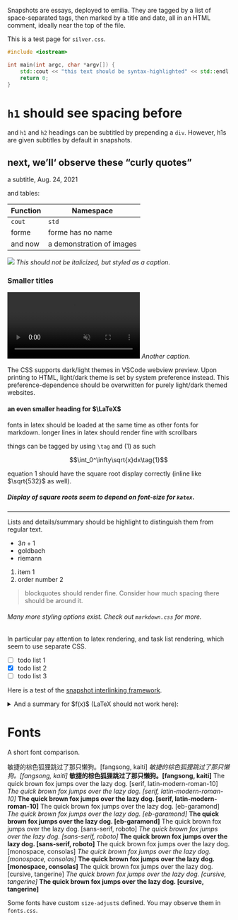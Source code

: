 <!-- emilia-snapshot-properties
Test
2022/12/18
test test-2
emilia-snapshot-properties -->

Snapshots are essays, deployed to emilia. They are tagged by a list of space-separated tags, then marked by a title and date, all in an HTML comment, ideally near the top of the file.

This is a test page for `silver.css`.

```c++
#include <iostream>

int main(int argc, char *argv[]) {
	std::cout << "this text should be syntax-highlighted" << std::endl;
	return 0;
}
```

# `h1` should see spacing before

and `h1` and `h2` headings can be subtitled by prepending a `div`. However, h1s are given subtitles by default in snapshots.

<div class="next-subtitled"></div>

## next, we’ll‘ observe these “curly quotes”

a subtitle, Aug. 24, 2021

and tables:

| Function | Namespace                 |
| -------- | ------------------------- |
| `cout`   | `std`                     |
| forme    | forme has no name         |
| and now  | a demonstration of images |

![](test.md-assets/2021-08-24-14-16-53.jpg)
*This should not be italicized, but styled as a caption.*

### Smaller titles

<video src="test.md-assets/emilia.webm" autoplay loop muted></video>
*Another caption.*

The CSS supports dark/light themes in VSCode webview preview. Upon printing to HTML, light/dark theme is set by system preference instead. This preference-dependence should be overwritten for purely light/dark themed websites.

#### an even smaller heading for $\LaTeX$

$\text{fonts in latex should be loaded at the same time as other fonts for markdown. longer lines in latex should render fine with scrollbars}$

things can be tagged by using `\tag` and $(1)$ as such

$$\int_0^\infty\sqrt{x}dx\tag{1}$$

equation 1 should have the square root display correctly (inline like $\sqrt{532}$ as well).

##### Display of square roots seem to depend on font-size for `katex`.

---

Lists and details/summary should be highlight to distinguish them from regular text.

* $3n+1$
* goldbach
* riemann

1. item 1
2. order number 2

> blockquotes should render fine. Consider how much spacing there should be around it.

###### Many more styling options exist. Check out `markdown.css` for more.

In particular pay attention to latex rendering, and task list rendering, which seem to use separate CSS.

* [ ] todo list 1
* [x] todo list 2
* [ ] todo list 3

Here is a test of the [snapshot interlinking framework](test).

<details><summary>And a summary for $f(x)$ (LaTeX should not work here):</summary>

The details!
Note that wrapped markdown also works: $f(x)=x$, as long as it is preceded by a blank line. Unfortunately this means that markdown in summaries is difficult.
</details>

# Fonts

A short font comparison.

<span class="kaiti">敏捷的棕色狐狸跳过了那只懒狗。[fangsong, kaiti]</span>
<span class="kaiti">*敏捷的棕色狐狸跳过了那只懒狗。[fangsong, kaiti]*</span>
<span class="kaiti">**敏捷的棕色狐狸跳过了那只懒狗。[fangsong, kaiti]**</span>
<span class="latin-modern-roman-10">The quick brown fox jumps over the lazy dog. [serif, latin-modern-roman-10]</span>
<span class="latin-modern-roman-10">*The quick brown fox jumps over the lazy dog. [serif, latin-modern-roman-10]*</span>
<span class="latin-modern-roman-10">**The quick brown fox jumps over the lazy dog. [serif, latin-modern-roman-10]**</span>
<span class="eb-garamond">The quick brown fox jumps over the lazy dog. [eb-garamond]</span>
<span class="eb-garamond">*The quick brown fox jumps over the lazy dog. [eb-garamond]*</span>
<span class="eb-garamond">**The quick brown fox jumps over the lazy dog. [eb-garamond]**</span>
<span class="roboto">The quick brown fox jumps over the lazy dog. [sans-serif, roboto]</span>
<span class="roboto">*The quick brown fox jumps over the lazy dog. [sans-serif, roboto]*</span>
<span class="roboto">**The quick brown fox jumps over the lazy dog. [sans-serif, roboto]**</span>
<span class="consolas">The quick brown fox jumps over the lazy dog. [monospace, consolas]</span>
<span class="consolas">*The quick brown fox jumps over the lazy dog. [monospace, consolas]*</span>
<span class="consolas">**The quick brown fox jumps over the lazy dog. [monospace, consolas]**</span>
<span class="tangerine">The quick brown fox jumps over the lazy dog. [cursive, tangerine]</span>
<span class="tangerine">*The quick brown fox jumps over the lazy dog. [cursive, tangerine]*</span>
<span class="tangerine">**The quick brown fox jumps over the lazy dog. [cursive, tangerine]**</span>

Some fonts have custom `size-adjust`s defined. You may observe them in `fonts.css`.
